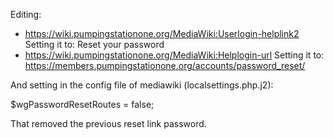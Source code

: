 
Editing:
- https://wiki.pumpingstationone.org/MediaWiki:Userlogin-helplink2
Setting it to:
Reset your password
- https://wiki.pumpingstationone.org/MediaWiki:Helplogin-url
Setting it to:
https://members.pumpingstationone.org/accounts/password_reset/

And setting in the config file of mediawiki (localsettings.php.j2):

$wgPasswordResetRoutes = false;

That removed the previous reset link password.

